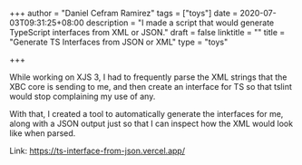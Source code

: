 +++
author = "Daniel Cefram Ramirez"
tags = ["toys"]
date = 2020-07-03T09:31:25+08:00
description = "I made a script that would generate TypeScript interfaces from XML or JSON."
draft = false
linktitle = ""
title = "Generate TS Interfaces from JSON or XML"
type = "toys"

+++

While working on XJS 3, I had to frequently parse the XML strings that the XBC core is sending to me, and then create an interface for TS so that tslint would stop complaining my use of any.

With that, I created a tool to automatically generate the interfaces for me, along with a JSON output just so that I can inspect how the XML would look like when parsed.

Link: https://ts-interface-from-json.vercel.app/
